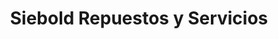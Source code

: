 ---
title: "Siebold Repuestos y Servicios"
url: /santa-catarina-pinula/siebold-repuestos-y-servicios/
shop: Reifen
---
